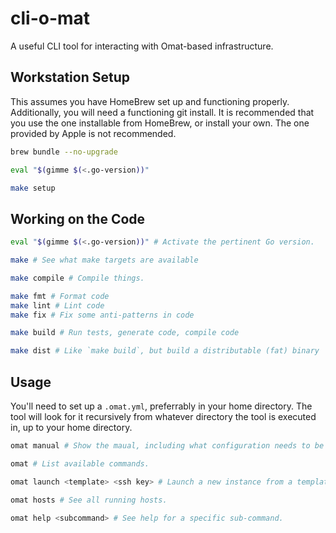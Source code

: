 # cli-o-mat

A useful CLI tool for interacting with Omat-based infrastructure.

## Workstation Setup

This assumes you have HomeBrew set up and functioning properly.  Additionally, you will need a
functioning git install.  It is recommended that you use the one installable from HomeBrew, or
install your own.  The one provided by Apple is not recommended.

```bash
brew bundle --no-upgrade

eval "$(gimme $(<.go-version))"

make setup
```

## Working on the Code

```bash
eval "$(gimme $(<.go-version))" # Activate the pertinent Go version.

make # See what make targets are available

make compile # Compile things.

make fmt # Format code
make lint # Lint code
make fix # Fix some anti-patterns in code

make build # Run tests, generate code, compile code

make dist # Like `make build`, but build a distributable (fat) binary
```

## Usage

You'll need to set up a `.omat.yml`, preferrably in your home directory.  The tool will look for it
recursively from whatever directory the tool is executed in, up to your home directory.

```bash
omat manual # Show the maual, including what configuration needs to be set up.

omat # List available commands.

omat launch <template> <ssh key> # Launch a new instance from a template.

omat hosts # See all running hosts.

omat help <subcommand> # See help for a specific sub-command.
```
